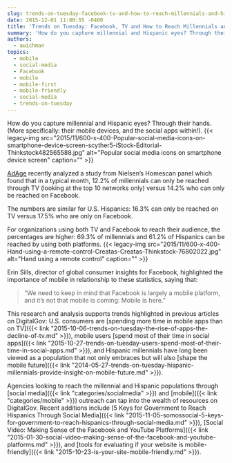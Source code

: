 ```yaml
---
slug: trends-on-tuesday-facebook-tv-and-how-to-reach-millennials-and-hispanics
date: 2015-12-01 11:00:55 -0400
title: 'Trends on Tuesday: Facebook, TV and How to Reach Millennials and Hispanics'
summary: 'How do you capture millennial and Hispanic eyes? Through their hands. (More specifically: their mobile devices, and the social apps within!). AdAge recently analyzed a study from Nielsen’s Homescan panel which found that in a typical month, 12.2% of millennials can only be reached through TV (looking at the top 10 networks only) versus 14.2%'
authors:
  - awichman
topics:
  - mobile
  - social-media
  - Facebook
  - mobile
  - mobile-first
  - mobile-friendly
  - social-media
  - trends-on-tuesday
---
```


How do you capture millennial and Hispanic eyes? Through their hands. (More specifically: their mobile devices, and the social apps within!). {{< legacy-img src="2015/11/600-x-400-Popular-social-media-icons-on-smartphone-device-screen-scyther5-iStock-Editorial-Thinkstock482565588.jpg" alt="Popular social media icons on smartphone device screen" caption="" >}} 

[AdAge](http://adage.com/article/ad-age-research/facebook-top-tv-reaching-millennials-hispanics/300811/) recently analyzed a study from Nielsen’s Homescan panel which found that in a typical month, 12.2% of millennials can only be reached through TV (looking at the top 10 networks only) versus 14.2% who can only be reached on Facebook.

The numbers are similar for U.S. Hispanics: 16.3% can only be reached on TV versus 17.5% who are only on Facebook.

For organizations using both TV and Facebook to reach their audience, the percentages are higher: 69.3% of millennials and 61.2% of Hispanics can be reached by using both platforms. {{< legacy-img src="2015/11/600-x-400-Hand-using-a-remote-control-Creatas-Creatas-Thinkstock-76802022.jpg" alt="Hand using a remote control" caption="" >}} 

Erin Sills, director of global consumer insights for Facebook, highlighted the importance of mobile in relationship to these statistics, saying that:

> &#8220;We need to keep in mind that Facebook is largely a mobile platform, and it&#8217;s not that mobile is coming: Mobile is here.”

This research and analysis supports trends highlighted in previous articles on DigitalGov: U.S. consumers are [spending more time in mobile apps than on TV]({{< link "2015-10-06-trends-on-tuesday-the-rise-of-apps-the-decline-of-tv.md" >}}), mobile users [spend most of their time in social apps]({{< link "2015-10-27-trends-on-tuesday-users-spend-most-of-their-time-in-social-apps.md" >}}), and Hispanic millennials have long been viewed as a population that not only embraces but will also [shape the mobile future]({{< link "2014-05-27-trends-on-tuesday-hispanic-millennials-provide-insight-on-mobile-future.md" >}}).

Agencies looking to reach the millennial and Hispanic populations through [social media]({{< link "categories/socialmedia" >}}) and [mobile]({{< link "categories/mobile" >}}) outreach can tap into the wealth of resources on DigitalGov. Recent additions include [5 Keys for Government to Reach Hispanics Through Social Media]({{< link "2015-11-05-somossocial-5-keys-for-government-to-reach-hispanics-through-social-media.md" >}}), [Social Video: Making Sense of the Facebook and YouTube Platforms]({{< link "2015-01-30-social-video-making-sense-of-the-facebook-and-youtube-platforms.md" >}}), and [tools for evaluating if your website is mobile-friendly]({{< link "2015-10-23-is-your-site-mobile-friendly.md" >}}).